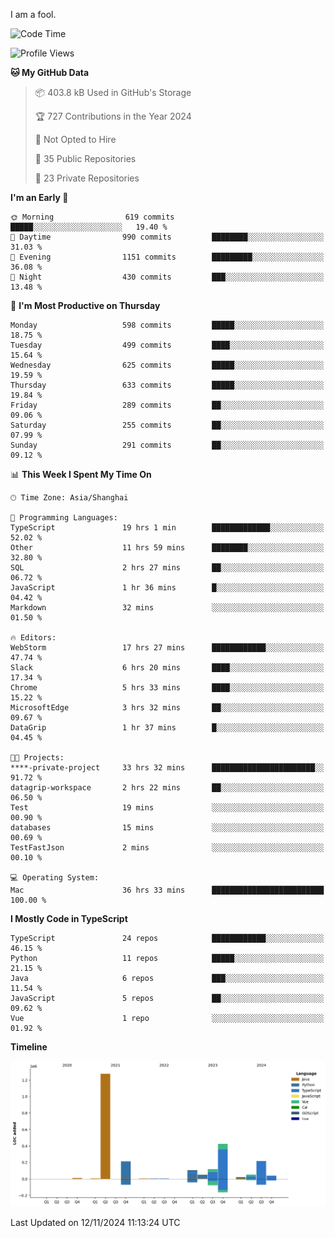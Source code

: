 I am a fool.

<!--START_SECTION:waka-->
![Code Time](http://img.shields.io/badge/Code%20Time-2%2C079%20hrs%2015%20mins-blue)

![Profile Views](http://img.shields.io/badge/Profile%20Views-1-blue)

**🐱 My GitHub Data** 

> 📦 403.8 kB Used in GitHub's Storage 
 > 
> 🏆 727 Contributions in the Year 2024
 > 
> 🚫 Not Opted to Hire
 > 
> 📜 35 Public Repositories 
 > 
> 🔑 23 Private Repositories 
 > 
**I'm an Early 🐤** 

```text
🌞 Morning                619 commits         █████░░░░░░░░░░░░░░░░░░░░   19.40 % 
🌆 Daytime                990 commits         ████████░░░░░░░░░░░░░░░░░   31.03 % 
🌃 Evening                1151 commits        █████████░░░░░░░░░░░░░░░░   36.08 % 
🌙 Night                  430 commits         ███░░░░░░░░░░░░░░░░░░░░░░   13.48 % 
```
📅 **I'm Most Productive on Thursday** 

```text
Monday                   598 commits         █████░░░░░░░░░░░░░░░░░░░░   18.75 % 
Tuesday                  499 commits         ████░░░░░░░░░░░░░░░░░░░░░   15.64 % 
Wednesday                625 commits         █████░░░░░░░░░░░░░░░░░░░░   19.59 % 
Thursday                 633 commits         █████░░░░░░░░░░░░░░░░░░░░   19.84 % 
Friday                   289 commits         ██░░░░░░░░░░░░░░░░░░░░░░░   09.06 % 
Saturday                 255 commits         ██░░░░░░░░░░░░░░░░░░░░░░░   07.99 % 
Sunday                   291 commits         ██░░░░░░░░░░░░░░░░░░░░░░░   09.12 % 
```


📊 **This Week I Spent My Time On** 

```text
🕑︎ Time Zone: Asia/Shanghai

💬 Programming Languages: 
TypeScript               19 hrs 1 min        █████████████░░░░░░░░░░░░   52.02 % 
Other                    11 hrs 59 mins      ████████░░░░░░░░░░░░░░░░░   32.80 % 
SQL                      2 hrs 27 mins       ██░░░░░░░░░░░░░░░░░░░░░░░   06.72 % 
JavaScript               1 hr 36 mins        █░░░░░░░░░░░░░░░░░░░░░░░░   04.42 % 
Markdown                 32 mins             ░░░░░░░░░░░░░░░░░░░░░░░░░   01.50 % 

🔥 Editors: 
WebStorm                 17 hrs 27 mins      ████████████░░░░░░░░░░░░░   47.74 % 
Slack                    6 hrs 20 mins       ████░░░░░░░░░░░░░░░░░░░░░   17.34 % 
Chrome                   5 hrs 33 mins       ████░░░░░░░░░░░░░░░░░░░░░   15.22 % 
MicrosoftEdge            3 hrs 32 mins       ██░░░░░░░░░░░░░░░░░░░░░░░   09.67 % 
DataGrip                 1 hr 37 mins        █░░░░░░░░░░░░░░░░░░░░░░░░   04.45 % 

🐱‍💻 Projects: 
****-private-project     33 hrs 32 mins      ███████████████████████░░   91.72 % 
datagrip-workspace       2 hrs 22 mins       ██░░░░░░░░░░░░░░░░░░░░░░░   06.50 % 
Test                     19 mins             ░░░░░░░░░░░░░░░░░░░░░░░░░   00.90 % 
databases                15 mins             ░░░░░░░░░░░░░░░░░░░░░░░░░   00.69 % 
TestFastJson             2 mins              ░░░░░░░░░░░░░░░░░░░░░░░░░   00.10 % 

💻 Operating System: 
Mac                      36 hrs 33 mins      █████████████████████████   100.00 % 
```

**I Mostly Code in TypeScript** 

```text
TypeScript               24 repos            ████████████░░░░░░░░░░░░░   46.15 % 
Python                   11 repos            █████░░░░░░░░░░░░░░░░░░░░   21.15 % 
Java                     6 repos             ███░░░░░░░░░░░░░░░░░░░░░░   11.54 % 
JavaScript               5 repos             ██░░░░░░░░░░░░░░░░░░░░░░░   09.62 % 
Vue                      1 repo              ░░░░░░░░░░░░░░░░░░░░░░░░░   01.92 % 
```



**Timeline**

![Lines of Code chart](https://raw.githubusercontent.com/VeejaLiu/VeejaLiu/master/assets/bar_graph.png)


 Last Updated on 12/11/2024 11:13:24 UTC
<!--END_SECTION:waka-->
